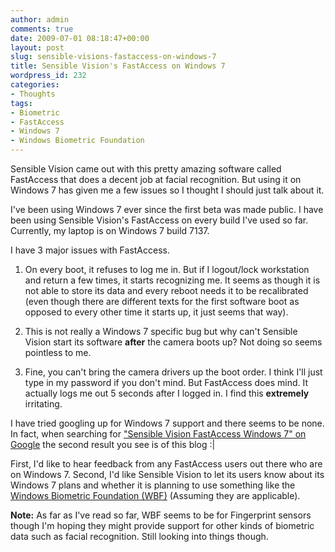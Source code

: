 ```yaml
---
author: admin
comments: true
date: 2009-07-01 08:18:47+00:00
layout: post
slug: sensible-visions-fastaccess-on-windows-7
title: Sensible Vision's FastAccess on Windows 7
wordpress_id: 232
categories:
- Thoughts
tags:
- Biometric
- FastAccess
- Windows 7
- Windows Biometric Foundation
---
```


Sensible Vision came out with this pretty amazing software called FastAccess that does a decent job at facial recognition. But using it on Windows 7 has given me a few issues so I thought I should just talk about it.

I've been using Windows 7 ever since the first beta was made public. I have been using Sensible Vision's FastAccess on every build I've used so far. Currently, my laptop is on Windows 7 build 7137.

I have 3 major issues with FastAccess.



	
  1. On every boot, it refuses to log me in. But if I logout/lock workstation and return a few times, it starts recognizing me. It seems as though it is not able to store its data and every reboot needs it to be recalibrated (even though there are different texts for the first software boot as opposed to every other time it starts up, it just seems that way).

	
  2. This is not really a Windows 7 specific bug but why can't Sensible Vision start its software **after** the camera boots up? Not doing so seems pointless to me.

	
  3. Fine, you can't bring the camera drivers up the boot order. I think I'll just type in my password if you don't mind. But FastAccess does mind. It actually logs me out 5 seconds after I logged in. I find this **extremely** irritating.


I have tried googling up for Windows 7 support and there seems to be none. In fact, when searching for ["Sensible Vision FastAccess Windows 7" on Google](http://www.google.com/search?q=Sensible+Vision+FastAccess+Windows+7) the second result you see is of this blog :|

First, I'd like to hear feedback from any FastAccess users out there who are on Windows 7.
Second, I'd like Sensible Vision to let its users know about its Windows 7 plans and whether it is planning to use something like the [Windows Biometric Foundation (WBF)](http://www.microsoft.com/whdc/device/input/smartcard/WBFIntro.mspx) (Assuming they are applicable).

**Note:** As far as I've read so far, WBF seems to be for Fingerprint sensors though I'm hoping they might provide support for other kinds of biometric data such as facial recognition. Still looking into things though.
